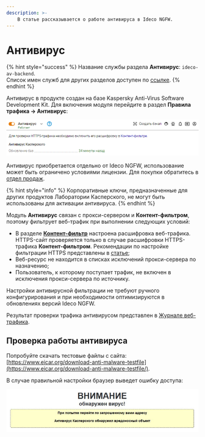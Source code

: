 ```yaml
---
description: >-
    В статье рассказывается о работе антивируса в Ideco NGFW.
---
```

# Антивирус

{% hint style="success" %}
Название службы раздела **Антивирус**: `ideco-av-backend`. \
Список имен служб для других разделов доступен по [ссылке](/settings/server-management/terminal/README.md).
{% endhint %}

Антивирус в продукте создан на базе Kaspersky Anti-Virus Software Development Kit. Для включения модуля перейдите в раздел **Правила трафика -> Антивирус**:

![](/.gitbook/assets/antivirus.png)

Антивирус приобретается отдельно от Ideco NGFW, использование может быть ограничено условиями лицензии. Для покупки обратитесь в [отдел продаж](https://ideco.ru/kontakty).

{% hint style="info" %}
Корпоративные ключи, предназначенные для других продуктов Лаборатории Касперского, не могут быть использованы для активации антивируса.
{% endhint %}

Модуль **Антивирус** связан с прокси-сервером и **Контент-фильтром**, поэтому фильтрует веб-трафик при выполнении следующих условий:

* В разделе [**Контент-фильтр**](/settings/access-rules/content-filter/README.md) настроена расшифровка веб-трафика. HTTPS-сайт проверяется только в случае расшифровки HTTPS-трафика **Контент-фильтром**. Рекомендации по настройке фильтрации HTTPS представлены в [статье](/settings/access-rules/content-filter/filtering-https-traffic.md);
* Веб-ресурс не находится в списках исключений прокси-сервера по назначению;
* Пользователь, к которому поступает трафик, не включен в исключения прокси-сервера по источнику.

Настройки антивирусной фильтрации не требуют ручного конфигурирования и при необходимости оптимизируются в обновлениях версий Ideco NGFW.

Результат проверки трафика антивирусом представлен в [Журнале веб-трафика](/settings/reports/web-traffic-log.md).

## Проверка работы антивируса

Попробуйте скачать тестовые файлы с сайта: [https://www.eicar.org/download-anti-malware-testfile](https://www.eicar.org/download-anti-malware-testfile/).

В случае правильной настройки браузер выведет ошибку доступа:

![](/.gitbook/assets/antivirus1.png)